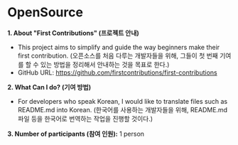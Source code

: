 # OpenSource

**1. About "First Contributions" (프로젝트 안내)**
  - This project aims to simplify and guide the way beginners make their first contribution.
    (오픈소스를 처음 다루는 개발자들을 위해, 그들이 첫 번째 기여를 할 수 있는 방법을 정리해서 안내하는 것을 목표로 한다.)
  - GitHub URL: https://github.com/firstcontributions/first-contributions

**2. What Can I do? (기여 방법)**
  - For developers who speak Korean, I would like to translate files such as README.md into Korean.
    (한국어를 사용하는 개발자들을 위해, README.md 파일 등을 한국어로 번역하는 작업을 진행할 것이다.)

**3. Number of participants (참여 인원):** 1 person
